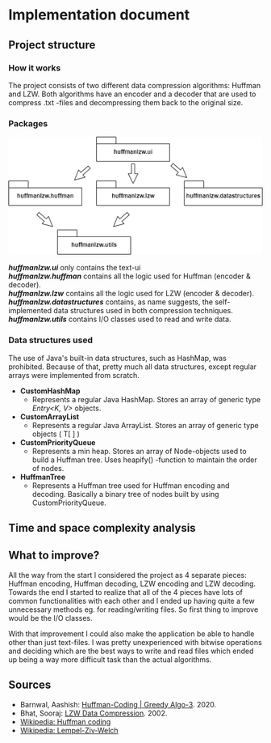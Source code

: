 # Implementation document

## Project structure

### How it works

The project consists of two different data compression algorithms: Huffman and LZW. Both algorithms have an encoder and a decoder that are used to compress .txt -files and decompressing them back to the original size.

### Packages  

<img src=https://github.com/mmatila/Huffman-LZW/blob/main/Documentation/images/diagram.png />  

***huffmanlzw.ui*** only contains the text-ui  
***huffmanlzw.huffman*** contains all the logic used for Huffman (encoder & decoder).  
***huffmanlzw.lzw*** contains all the logic used for LZW (encoder & decoder).  
***huffmanlzw.datastructures*** contains, as name suggests, the self-implemented data structures used in both compression techniques.  
***huffmanlzw.utils*** contains I/O classes used to read and write data.  

### Data structures used  

The use of Java's built-in data structures, such as HashMap, was prohibited. Because of that, pretty much all data structures, except regular arrays were implemented from scratch.

- **CustomHashMap**  
  - Represents a regular Java HashMap. Stores an array of generic type *Entry<K, V>* objects.  
- **CustomArrayList**  
  - Represents a regular Java ArrayList. Stores an array of generic type objects ( T[ ] )  
- **CustomPriorityQueue**  
  - Represents a min heap. Stores an array of Node-objects used to build a Huffman tree. Uses heapify() -function to maintain the order of nodes.  
- **HuffmanTree**  
  - Represents a Huffman tree used for Huffman encoding and decoding. Basically a binary tree of nodes built by using CustomPriorityQueue.  

## Time and space complexity analysis  



## What to improve?  

All the way from the start I considered the project as 4 separate pieces: Huffman encoding, Huffman decoding, LZW encoding and LZW decoding. Towards the end I started to realize that all of the 4 pieces have lots of common functionalities with each other and I ended up having quite a few unnecessary methods eg. for reading/writing files. So first thing to improve would be the I/O classes.  

With that improvement I could also make the application be able to handle other than just text-files. I was pretty unexperienced with bitwise operations and deciding which are the best ways to write and read files which ended up being a way more difficult task than the actual algorithms.

## Sources  

- Barnwal, Aashish: [Huffman-Coding | Greedy Algo-3](https://www.geeksforgeeks.org/huffman-coding-greedy-algo-3/). 2020.
- Bhat, Sooraj: [LZW Data Compression](https://www2.cs.duke.edu/csed/curious/compression/lzw.html). 2002.
- [Wikipedia: Huffman coding](https://en.wikipedia.org/wiki/Huffman_coding)
- [Wikipedia: Lempel-Ziv-Welch](https://en.wikipedia.org/wiki/Lempel%E2%80%93Ziv%E2%80%93Welch)
